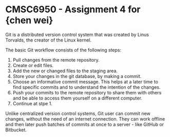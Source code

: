 # CMSC6950 - Assignment 4 for {chen wei}


Git is a distributed version control system that was created by
Linus Torvalds, the creator of the Linux kernel.


The basic Git workflow consists of the following steps:

1. Pull changes from the remote repository.
2. Create or edit files.
3. Add the new or changed files to the staging area.
4. Store your changes in the git database, by making a commit.
5. Choose an informative commit message. This helps at a later time to find
   specific commits and to understand the intention of the changes.
6. Push your commits to the remote repository to share them with others
   and be able to access them yourself on a different computer.
7. Continue at stpe 1.



Unlike centralized version control systems, Git user can commit new changes,
without the need of an internet connection. They can work offline and then later
push batches of commits at once to a server - like GitHub or Bitbucket.
